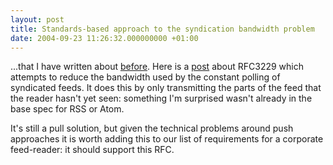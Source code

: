 ```yaml
---
layout: post
title: Standards-based approach to the syndication bandwidth problem
date: 2004-09-23 11:26:32.000000000 +01:00
---
```

...that I have written about <a href="https://dominicsayers.blogspot.com/2004/09/push-syndication-again.html">before</a>. Here is a <a href="https://bobwyman.pubsub.com/main/2004/09/if_you_must_pol.html">post</a> about RFC3229 which attempts to reduce the bandwidth used by the constant polling of syndicated feeds. It does this by only transmitting the parts of the feed that the reader hasn't yet seen: something I'm surprised wasn't already in the base spec for RSS or Atom.

It's still a pull solution, but given the technical problems around push approaches it is worth adding this to our list of requirements for a corporate feed-reader: it should support this RFC.
